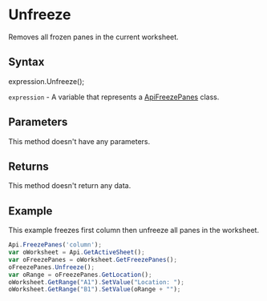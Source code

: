 # Unfreeze

Removes all frozen panes in the current worksheet.

## Syntax

expression.Unfreeze();

`expression` - A variable that represents a [ApiFreezePanes](../ApiFreezePanes.md) class.

## Parameters

This method doesn't have any parameters.

## Returns

This method doesn't return any data.

## Example

This example freezes first column then unfreeze all panes in the worksheet.

```javascript
Api.FreezePanes('column');
var oWorksheet = Api.GetActiveSheet();
var oFreezePanes = oWorksheet.GetFreezePanes();
oFreezePanes.Unfreeze();
var oRange = oFreezePanes.GetLocation();
oWorksheet.GetRange("A1").SetValue("Location: ");
oWorksheet.GetRange("B1").SetValue(oRange + "");
```
